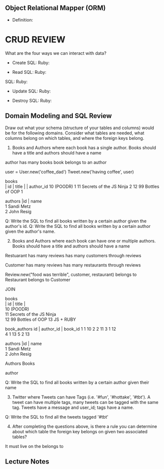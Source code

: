 ## Object Relational Mapper (ORM)
+ Definition:


# CRUD REVIEW
What are the four ways we can interact with data?
* Create
SQL:
Ruby:

* Read
SQL:
Ruby:

SQL:
Ruby:

* Update
SQL:
Ruby:

* Destroy
SQL:
Ruby:



## Domain Modeling and SQL Review

Draw out what your schema (structure of your tables and columns) would be for the following domains. Consider what tables are needed, what columns belong on which tables, and where the foreign keys belong.

1. Books and Authors where each book has a single author. Books should have a title and authors should have a name

author has many books
book belongs to an author

user = User.new('coffee_dad')
Tweet.new('having coffee', user)

books    
| id | title |                    | author_id
10      (POODR)                         1
11      Secrets of the JS Ninja         2
12      99 Bottles of OOP               1


authors
|id | name         
1     Sandi Metz             
2     John Resig                 



Q: Write the SQL to find all books written by a certain author given the author's id.
Q: Write the SQL to find all books written by a certain author given the author's name.



2. Books and Authors where each book can have one or multiple authors. Books should have a title and authors should have a name


Restuarant
has many reviews
has many customers through reviews

Customer
has many reviews
has many restaurants through reviews

Review.new("food was terrible", customer, restaurant)
belongs to Restaurant
belongs to Customer

JOIN

books    
| id | title |                   
10      (POODR)                        
11      Secrets of the JS Ninja        
12      99 Bottles of OOP
13      JS + RUBY     

book_authors
id |  author_id | book_id
1       1           10
2       2           11
3       1           12   
4       1           13
5       2           13


authors
|id | name         
1     Sandi Metz             
2     John Resig   


Authors Books

author              



Q: Write the SQL to find all books written by a certain author given their name


3. Twitter where Tweets can have Tags (i.e. '#fun', '#hottake', '#tbt'). A tweet can have multiple tags, many tweets can be tagged with the same tag. Tweets have a message and user_id; tags have a name.


Q: Write the SQL to find all the tweets tagged '#tbt'


4. After completing the questions above, is there a rule you can determine about which table the foreign key belongs on given two associated tables?

It must live on the belongs to



## Lecture Notes
